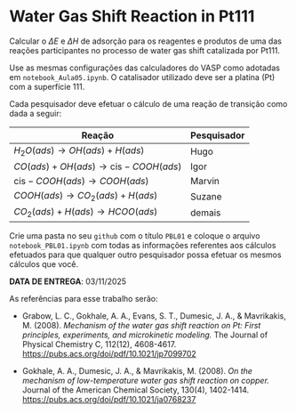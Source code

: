 # Water Gas Shift Reaction in Pt111

Calcular o $\Delta E$ e $\Delta H$ de adsorção para os reagentes e produtos de uma das reações participantes no processo de water gas shift catalizada por Pt111.

Use as mesmas configurações das calculadores do VASP como adotadas em `notebook_Aula05.ipynb`. O catalisador utilizado deve ser a platina (Pt) com a superfície 111. 

Cada pesquisador deve efetuar o cálculo de uma reação de transição como dada a seguir:

| Reação                                       | Pesquisador |
| -------------------------------------------- | ----------- |
| $H_2 O(ads) \to  OH(ads) + H(ads)$           | Hugo        |
| $CO(ads) + OH(ads) \to \text{cis}-COOH(ads)$ | Igor        |
| $\text{cis}-COOH(ads) \to COOH(ads)$         | Marvin      |
| $COOH(ads) \to CO_2(ads)+ H(ads)$            | Suzane      |
| $CO_2(ads)+ H(ads) \to HCOO(ads)$            | demais      |


Crie uma pasta no seu `github` com o título `PBL01` e coloque o arquivo `notebook_PBL01.ipynb` com todas as informações referentes aos cálculos efetuados para que qualquer outro pesquisador possa efetuar os mesmos cálculos que você. 

**DATA DE ENTREGA**: 03/11/2025

As referências para esse trabalho serão:

- Grabow, L. C., Gokhale, A. A., Evans, S. T., Dumesic, J. A., & Mavrikakis, M. (2008). _Mechanism of the water gas shift reaction on Pt: First principles, experiments, and microkinetic modeling._ The Journal of Physical Chemistry C, 112(12), 4608-4617. https://pubs.acs.org/doi/pdf/10.1021/jp7099702

- Gokhale, A. A., Dumesic, J. A., & Mavrikakis, M. (2008). _On the mechanism of low-temperature water gas shift reaction on copper._ Journal of the American Chemical Society, 130(4), 1402-1414. https://pubs.acs.org/doi/pdf/10.1021/ja0768237
